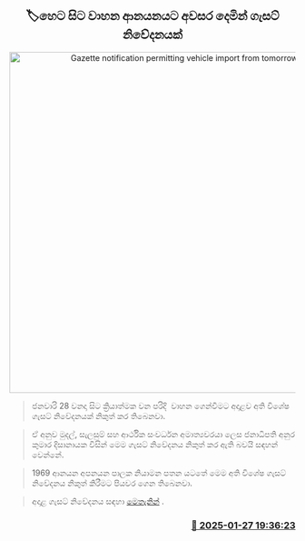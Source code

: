 <p align='center'><b><h2 align='center' title='Gazette notification permitting vehicle import from tomorrow'>🏷හෙට සිට වාහන ආනයනයට අවසර දෙමින් ගැසට් නිවේදනයක්</h2></b></p>
<p align='center'><img src='https://helakuru.sgp1.cdn.digitaloceanspaces.com/esana/images/lib/vehichle[1].jpg' width='600' alt='Gazette notification permitting vehicle import from tomorrow'></p>

> ජනවාරි 28 වනදා සිට ක්‍රියාත්මක වන පරිදි  වාහන ගෙන්වීමට අදාළව අති විශේෂ ගැසට් නිවේදනයක් නිකුත් කර තිබෙනවා.

> ඒ අනුව මුදල්, සැලසුම් සහ ආර්ථික සංවර්ධන අමාත්‍යවරයා ලෙස ජනාධිපති අනුර කුමාර දිසානායක විසින් මෙම ගැසට් නිවේදනය නිකුත් කර ඇති බවයි සඳහන් වෙන්නේ.

> 1969 ආනයන අපනයන පාලක නියාමන පතන යටතේ මෙම අති විශේෂ ගැසට් නිවේදනය නිකුත් කිරීමට පියවර ගෙන තිබෙනවා.

> අදාළ ගැසට් නිවේදනය සඳහා <a href='https://drive.google.com/file/d/1y9AmDT3NTSH0v9CEbANBMySAXoqvVtyZ/view?usp=sharing'>මෙතැනින්</a> .



<h3 align='right'><a href='https://www.helakuru.lk/esana/p/106936/'>📅 2025-01-27 19:36:23</a></h3>
